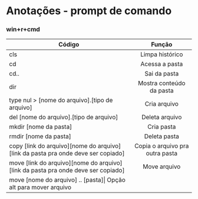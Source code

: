 # Anotações - prompt de comando
### win+r+cmd
|Código|Função|
|-|:-:|
|cls|Limpa histórico|
|cd|Acessa a pasta|
|cd..|Sai da pasta|
|dir|Mostra conteúdo da pasta|
|type nul > [nome do arquivo].[tipo de arquivo] |Cria arquivo|
|del [nome do arquivo].[tipo de arquivo]|Deleta arquivo|
|mkdir [nome da pasta]|Cria pasta|
|rmdir [nome da pasta]|Deleta pasta|
|copy [link do arquivo][nome do arquivo] [link da pasta pra onde deve ser copiado]|Copia o arquivo pra outra pasta|
|move [link do arquivo][nome do arquivo] [link da pasta pra onde deve ser copiado]|Move arquivo|
|move [nome do arquivo] .. \[pasta]\| Opção alt para mover arquivo|

